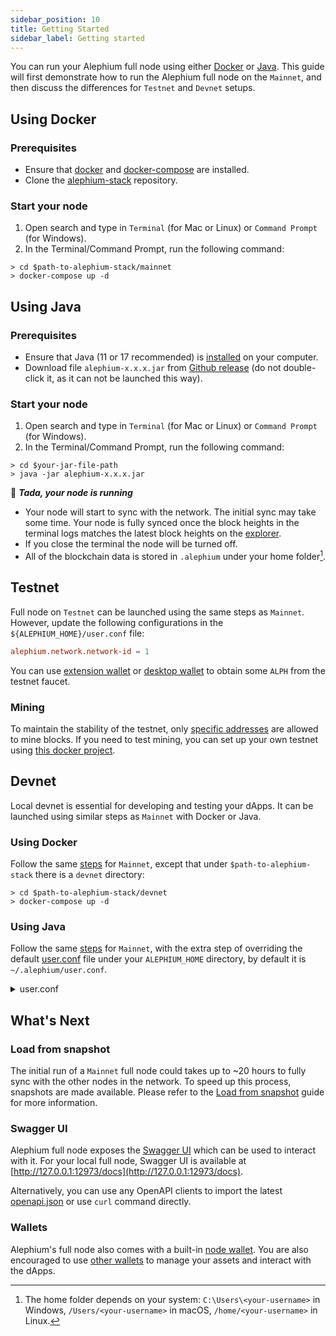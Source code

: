```yaml
---
sidebar_position: 10
title: Getting Started
sidebar_label: Getting started
---
```



You can run your Alephium full node using either
[Docker](#using-docker) or [Java](#using-java). This
guide will first demonstrate how to run the Alephium full node on the
`Mainnet`, and then discuss the differences for `Testnet` and
`Devnet` setups.

## Using Docker

### Prerequisites

- Ensure that [docker](https://docs.docker.com/get-docker/) and [docker-compose](https://docs.docker.com/compose/install/) are installed.
- Clone the [alephium-stack](https://github.com/alephium/alephium-stack/tree/master/mainnet) repository.

### Start your node

1. Open search and type in `Terminal` (for Mac or Linux) or `Command Prompt` (for Windows).
2. In the Terminal/Command Prompt, run the following command:

```shell
> cd $path-to-alephium-stack/mainnet
> docker-compose up -d
```

## Using Java

### Prerequisites

- Ensure that Java (11 or 17 recommended) is
[installed](https://docs.oracle.com/en/java/javase/17/install/overview-jdk-installation.html)
on your computer.
- Download file `alephium-x.x.x.jar` from [Github
  release](https://github.com/alephium/alephium/releases/latest) (do
  not double-click it, as it can not be launched this way).

### Start your node

1. Open search and type in `Terminal` (for Mac or Linux) or `Command Prompt` (for Windows).
2. In the Terminal/Command Prompt, run the following command:

```shell
> cd $your-jar-file-path
> java -jar alephium-x.x.x.jar
```

🎉 _**Tada, your node is running**_

- Your node will start to sync with the network. The initial sync may take some time. Your node is fully synced once the block heights in the terminal logs matches the latest block heights on the [explorer](https://explorer.alephium.org).
- If you close the terminal the node will be turned off.
- All of the blockchain data is stored in `.alephium` under your home folder[^1].

## Testnet

Full node on `Testnet` can be launched using the same steps as
`Mainnet`. However, update the following configurations in the `${ALEPHIUM_HOME}/user.conf` file:

```conf
alephium.network.network-id = 1
```

You can use [extension wallet](/wallet/Basic%20functions#request-testnet-alph-using-extension-wallet)
or [desktop wallet](/wallet/Basic%20functions#request-testnet-alph-using-desktop-wallet)
to obtain some `ALPH` from the testnet faucet.

### Mining

To maintain the stability of the testnet, only [specific addresses](https://github.com/alephium/alephium/blob/fb4c4947ee0d0c57424d74ea197f19e72dc46c60/protocol/src/main/scala/org/alephium/protocol/ALPH.scala#L104) are allowed to mine blocks. If you need to test mining, you can set up your own testnet using [this docker project](https://github.com/alephium/alephium-stack/tree/master/mining-pool-local-testnet).

## Devnet

Local devnet is essential for developing and testing your dApps. It can be
launched using similar steps as `Mainnet` with Docker or Java.

### Using Docker

Follow the same
[steps](/full-node/getting-started#using-docker) for `Mainnet`,
except that under `$path-to-alephium-stack` there is a `devnet`
directory:

```shell
> cd $path-to-alephium-stack/devnet
> docker-compose up -d
```

### Using Java

Follow the same [steps](/full-node/getting-started#using-java) for
`Mainnet`, with the extra step of overriding the default
[user.conf](https://github.com/alephium/alephium-stack/blob/master/devnet/devnet.conf)
file under your `ALEPHIUM_HOME` directory, by default it is
`~/.alephium/user.conf`.

<details>
<summary>user.conf</summary>
<p>

```conf
# Import this mnemonic to have 4'000'000 token allocated for your addresses
#
# vault alarm sad mass witness property virus style good flower rice alpha viable evidence run glare pretty scout evil judge enroll refuse another lava

alephium.genesis.allocations = [
  {
    address = "1DrDyTr9RpRsQnDnXo2YRiPzPW4ooHX5LLoqXrqfMrpQH",
    amount = 1000000000000000000000000,
    lock-duration = 0 seconds
  },
  {
    address = "14UAjZ3qcmEVKdTo84Kwf4RprTQi86w2TefnnGFjov9xF",
    amount = 1000000000000000000000000,
    lock-duration = 0 seconds
  },
  {
    address = "15jjExDyS8q3Wqk9v29PCQ21jDqubDrD8WQdgn6VW2oi4",
    amount = 1000000000000000000000000,
    lock-duration = 0 seconds
  },
  {
    address = "17cBiTcWhung3WDLuc9ja5Y7BMus5Q7CD9wYBxS1r1P2R",
    amount = 1000000000000000000000000,
    lock-duration = 0 seconds
  }
]

alephium.consensus.num-zeros-at-least-in-hash = 0
alephium.consensus.uncle-dependency-gap-time = 0 seconds
alephium.network.leman-hard-fork-timestamp = 1643500800000 # GMT: 30 January 2022 00:00:00

alephium.network.network-id = 4
alephium.discovery.bootstrap = []
alephium.wallet.locking-timeout = 99999 minutes
alephium.mempool.auto-mine-for-dev = true
alephium.node.event-log.enabled=true
alephium.node.event-log.index-by-tx-id = true
alephium.node.event-log.index-by-block-hash = true

alephium.network.rest-port = 22973
alephium.network.ws-port = 21973
alephium.network.miner-api-port = 20973
alephium.api.network-interface = "0.0.0.0"
alephium.api.api-key-enabled = false
alephium.mining.api-interface = "0.0.0.0"
alephium.network.bind-address  = "0.0.0.0:19973"
alephium.network.internal-address  = "alephium:19973"
alephium.network.coordinator-address  = "alephium:19973"

# arbitrary mining addresses
alephium.mining.miner-addresses = [
  "1FsroWmeJPBhcPiUr37pWXdojRBe6jdey9uukEXk1TheA",
  "1CQvSXsmM5BMFKguKDPpNUfw1idiut8UifLtT8748JdHc",
  "193maApeJWrz9GFwWCfa982ccLARVE9Y1WgKSJaUs7UAx",
  "16fZKYPCZJv2TP3FArA9FLUQceTS9U8xVnSjxFG9MBKyY"
]
```
</p>
</details>

## What's Next

### Load from snapshot

The initial run of a `Mainnet` full node could takes up to ~20 hours
to fully sync with the other nodes in the network. To speed up this
process, snapshots are made available. Please refer to the [Load from
snapshot](/full-node/loading-snapshot) guide for more information.

### Swagger UI

Alephium full node exposes the [Swagger
UI](https://wallet.mainnet.alephium.org/docs/) which can be used to
interact with it. For your local full node, Swagger UI is available at
[http://127.0.0.1:12973/docs](http://127.0.0.1:12973/docs).

Alternatively, you can use any OpenAPI clients to
import the latest
[openapi.json](https://raw.githubusercontent.com/alephium/alephium/master/api/src/main/resources/openapi.json)
or use `curl` command directly.

### Wallets

Alephium's full node also comes with a built-in [node
wallet](/wallet/node-wallet-guide). You are also encouraged to use
[other wallets](/wallet) to manage your assets and interact
with the dApps.

[^1]: The home folder depends on your system: `C:\Users\<your-username>` in Windows, `/Users/<your-username>` in macOS, `/home/<your-username>` in Linux.
